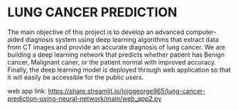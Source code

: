 # LUNG CANCER PREDICTION
The main objective of this project is to develop an advanced computer-aided diagnosis system using deep learning algorithms that extract data from CT images and provide an accurate diagnosis of lung cancer. We are building a deep learning network that predicts whether patient has Benign cancer, Malignant caner, or the patient normal with improved accuracy. Finally, the deep learning model is deployed through web application so that it will easily be accessible for the public users.

web app link: https://share.streamlit.io/jojogeorge965/lung-cancer-prediction-using-neural-network/main/web_app2.py
